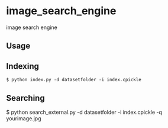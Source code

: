 image_search_engine
===================

image search engine

Usage
-----

Indexing
--------
```
$ python index.py -d datasetfolder -i index.cpickle
```

Searching
---------
$ python search_external.py -d datasetfolder -i index.cpickle -q yourimage.jpg
